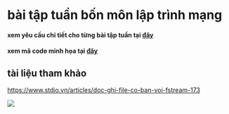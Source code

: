 # bài tập tuần bốn môn lập trình mạng
#### xem yêu cầu chi tiết cho từng bài tập tuần tại [đây](https://github.com/phamhongphuc1999/LapTrinhMang/tree/master/requiment) 
#### xem mã code minh họa tại [đây](https://github.com/phamhongphuc1999/LapTrinhMang/tree/master/ma-minh-hoa)

## tài liệu tham khảo
https://www.stdio.vn/articles/doc-ghi-file-co-ban-voi-fstream-173

<image src="https://techtalk.vn/wp-content/uploads/2018/10/1_JAJ910fg52ODIRZjHXASBQ.png">
